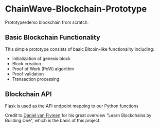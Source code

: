 # ChainWave-Blockchain-Prototype

Prototype/demo blockchain from scratch.

## Basic Blockchain Functionality

This simple prototype consists of basic Bitcoin-like functionality including:

- Initialization of genesis block
- Block creation
- Proof of Work (PoW) algorithm
- Proof validation
- Transaction processing

## Blockchain API

Flask is used as the API endpoint mapping to our Python functions

Credit to [Daniel van Flymen](http://twitter.com/van_flymen) for his great overview "Learn Blockchains by Building One", which is the basis of this project.